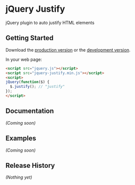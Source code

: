 # jQuery Justify

jQuery plugin to auto justify HTML elements

## Getting Started
Download the [production version][min] or the [development version][max].

[min]: https://raw.github.com/hhelwich/jquery-justify/master/dist/jquery-justify.min.js
[max]: https://raw.github.com/hhelwich/jquery-justify/master/dist/jquery-justify.js

In your web page:

```html
<script src="jquery.js"></script>
<script src="jquery-justify.min.js"></script>
<script>
jQuery(function($) {
  $.justify(); // "justify"
});
</script>
```

## Documentation
_(Coming soon)_

## Examples
_(Coming soon)_

## Release History
_(Nothing yet)_
